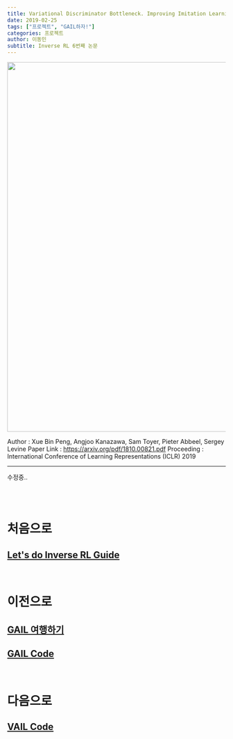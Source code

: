 ```yaml
---
title: Variational Discriminator Bottleneck. Improving Imitation Learning, Inverse RL, and GANs by Constraining Information Flow
date: 2019-02-25
tags: ["프로젝트", "GAIL하자!"]
categories: 프로젝트
author: 이동민
subtitle: Inverse RL 6번째 논문
---
```


<center> <img src="../../../../img/irl/vail_1.png" width="850"> </center>

Author : Xue Bin Peng, Angjoo Kanazawa, Sam Toyer, Pieter Abbeel, Sergey Levine
Paper Link : https://arxiv.org/pdf/1810.00821.pdf
Proceeding : International Conference of Learning Representations (ICLR) 2019

---

수정중..

<br><br>

# 처음으로

## [Let's do Inverse RL Guide](https://reinforcement-learning-kr.github.io/2019/01/22/0_lets-do-irl-guide/)

<br>

# 이전으로

## [GAIL 여행하기](https://reinforcement-learning-kr.github.io/2019/02/13/5_gail/)

## [GAIL Code](https://github.com/reinforcement-learning-kr/lets-do-irl/tree/master/mujoco/gail)

<br>

# 다음으로

## [VAIL Code](https://github.com/reinforcement-learning-kr/lets-do-irl/tree/master/mujoco/vail)
